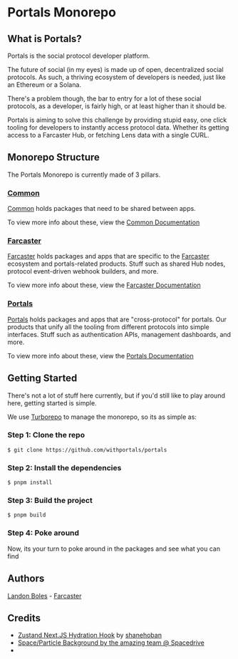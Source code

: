 # Portals Monorepo

## What is Portals?
Portals is the social protocol developer platform.

The future of social (in my eyes) is made up of open, decentralized social protocols. As such, a thriving ecosystem of developers is needed, just like an Ethereum or a Solana. 

There's a problem though, the bar to entry for a lot of these social protocols, as a developer, is fairly high, or at least higher than it should be. 

Portals is aiming to solve this challenge by providing stupid easy, one click tooling for developers to instantly access protocol data. Whether its getting access to a Farcaster Hub, or fetching Lens data with a single CURL.

## Monorepo Structure
The Portals Monorepo is currently made of 3 pillars. 

### [Common](./common)
[Common](./common) holds packages that need to be shared between apps.

To view more info about these, view the [Common Documentation](./common/README.md)

### [Farcaster](./farcaster)
[Farcaster](./farcaster) holds packages and apps that are specific to the [Farcaster](https://farcaster.xyz) ecosystem and portals-related products. Stuff such as shared Hub nodes, protocol event-driven webhook builders, and more.

To view more info about these, view the [Farcaster Documentation](./farcaster/README.md)

### [Portals](./portals)
[Portals](./portals) holds packages and apps that are "cross-protocol" for portals. Our products that unify all the tooling from different protocols into simple interfaces. Stuff such as authentication APIs, management dashboards, and more.

To view more info about these, view the [Portals Documentation](./portals/README.md)

## Getting Started
There's not a lot of stuff here currently, but if you'd still like to play around here, getting started is simple.

We use [Turborepo](https://turbo.build/repo) to manage the monorepo, so its as simple as:

### Step 1: Clone the repo
```shell
$ git clone https://github.com/withportals/portals
```

### Step 2: Install the dependencies
```shell
$ pnpm install
```

### Step 3: Build the project
```shell
$ pnpm build
```

### Step 4: Poke around
Now, its your turn to poke around in the packages and see what you can find

## Authors
[Landon Boles](https://github.com/TheLDB) - [Farcaster](https://warpcast.com/lndnnft)

## Credits
- [Zustand Next.JS Hydration Hook](https://github.com/pmndrs/zustand/issues/938#issuecomment-1481801942) by [shanehoban](https://github.com/shanehoban)
- [Space/Particle Background by the amazing team @ Spacedrive](https://github.com/spacedriveapp/spacedrive/blob/main/apps/landing/src/components/Bubbles.tsx)
- 